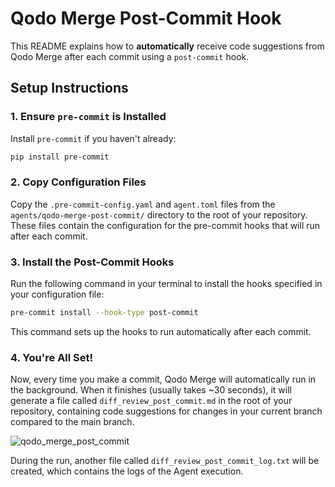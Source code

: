 # Qodo Merge Post-Commit Hook

This README explains how to **automatically** receive code suggestions from Qodo Merge after each commit using a `post-commit` hook.

## Setup Instructions

### 1. Ensure `pre-commit` is Installed

Install `pre-commit` if you haven't already:

```bash
pip install pre-commit
```

### 2. Copy Configuration Files

Copy the `.pre-commit-config.yaml` and `agent.toml` files from the `agents/qodo-merge-post-commit/` directory to the root of your repository. These files contain the configuration for the pre-commit hooks that will run after each commit.

### 3. Install the Post-Commit Hooks

Run the following command in your terminal to install the hooks specified in your configuration file:

```bash
pre-commit install --hook-type post-commit
```

This command sets up the hooks to run automatically after each commit.

### 4. You're All Set!

Now, every time you make a commit, Qodo Merge will automatically run in the background. When it finishes (usually takes ~30 seconds), it will generate a file called `diff_review_post_commit.md` in the root of your repository, containing code suggestions for changes in your current branch compared to the main branch.

![qodo_merge_post_commit](https://codium.ai/images/pr_agent/qodo_merge_post_commit.png)


During the run, another file called `diff_review_post_commit_log.txt` will be created, which contains the logs of the Agent execution.